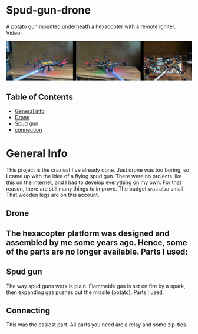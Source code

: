 # Spud-gun-drone
A potato gun mounted underneath a hexacopter with a remote igniter.
Video:

![tytul](/photos/badge.jpeg)

## Table of Contents
* [General info](#general-info)
* [Drone](#drone)
* [Spud gun](#spud-gun)
* [connection](#connection)

# General Info
This project is the craziest I've already done. Just drone was too boring, so I came up with the idea of a flying spud gun. There were no projects like this on the internet, and I had to develop everything on my own. For that reason, there are still many things to improve. The budget was also small. That wooden legs are on this account.

## Drone
The hexacopter platform was designed and assembled by me some years ago. Hence, some of the parts are no longer available.
Parts I used:
- 

## Spud gun
The way spud guns work is plain. Flammable gas is set on fire by a spark, then expanding gas pushes out the missile (potato).
Parts I used:

## Connecting
This was the easiest part. All parts you need are a relay and some zip-ties.

